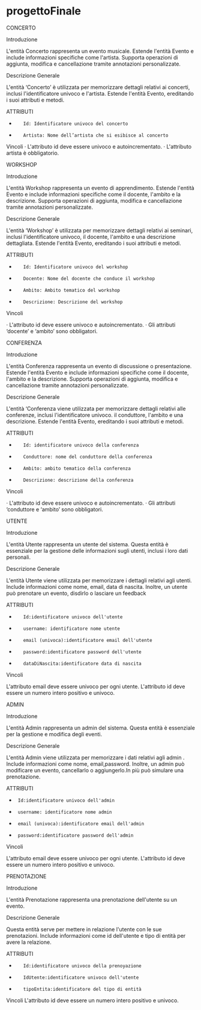 # progettoFinale


CONCERTO

Introduzione

L'entità Concerto rappresenta un evento musicale. Estende l'entità Evento e include informazioni specifiche come l'artista. Supporta operazioni di aggiunta, modifica e cancellazione tramite annotazioni personalizzate.

Descrizione Generale

L'entità ‘Concerto’ è utilizzata per memorizzare dettagli relativi ai concerti, inclusi l'identificatore univoco e l'artista. Estende l'entità Evento, ereditando i suoi attributi e metodi.

ATTRIBUTI

-        Id: Identificatore univoco del concerto
-        Artista: Nome dell’artista che si esibisce al concerto

Vincoli
·       L'attributo id deve essere univoco e autoincrementato.
·       L'attributo artista è obbligatorio.
 
   
WORKSHOP

Introduzione

L'entità Workshop rappresenta un evento di apprendimento. Estende l'entità Evento e include informazioni specifiche come il docente, l'ambito e la descrizione. Supporta operazioni di aggiunta, modifica e cancellazione tramite annotazioni personalizzate.

Descrizione Generale

L'entità ‘Workshop’ è utilizzata per memorizzare dettagli relativi ai seminari, inclusi l'identificatore univoco, il docente, l'ambito e una descrizione dettagliata. Estende l'entità Evento, ereditando i suoi attributi e metodi.

ATTRIBUTI

-        Id: Identificatore univoco del workshop
-        Docente: Nome del docente che conduce il workshop
-        Ambito: Ambito tematico del workshop
-        Descrizione: Descrizione del workshop

Vincoli

·       L'attributo id deve essere univoco e autoincrementato.
·       Gli attributi ‘docente’ e ‘ambito’ sono obbligatori.
 
 
 



CONFERENZA

Introduzione

L'entità Conferenza rappresenta un evento di discussione o presentazione. Estende l'entità Evento e include informazioni specifiche come il docente, l'ambito e la descrizione. Supporta operazioni di aggiunta, modifica e cancellazione tramite annotazioni personalizzate.

Descrizione Generale

L'entità ‘Conferenza viene utilizzata per memorizzare dettagli relativi alle conferenze, inclusi l'identificatore univoco. il conduttore, l'ambito e una descrizione. Estende l'entità Evento, ereditando i suoi attributi e metodi.

ATTRIBUTI
-        Id: identificatore univoco della conferenza
-        Conduttore: nome del conduttore della conferenza
-        Ambito: ambito tematico della conferenza
-        Descrizione: descrizione della conferenza

Vincoli

·       L'attributo id deve essere univoco e autoincrementato.
·       Gli attributi ‘conduttore e ‘ambito’ sono obbligatori.


UTENTE
 
Introduzione

L'entità Utente rappresenta un utente del sistema. Questa entità è essenziale per la gestione delle informazioni sugli utenti, inclusi i loro dati personali.

Descrizione Generale

L'entità Utente viene utilizzata per memorizzare i dettagli relativi agli utenti. Include informazioni come nome, email, data di nascita. Inoltre, un utente può prenotare un evento, disdirlo o lasciare un feedback

ATTRIBUTI
-        Id:identificatore univoco dell'utente
-        username: identificatore nome utente
-        email (univoca):identificatore email dell'utente
-        password:identificatore password dell'utente
-        dataDiNascita:identificatore data di nascita

Vincoli

L'attributo email deve essere univoco per ogni utente.
L'attributo id deve essere un numero intero positivo e univoco.

 
ADMIN
 
Introduzione

L'entità Admin rappresenta un admin del sistema. Questa entità è essenziale per la gestione e modifica degli eventi.

Descrizione Generale

L'entità Admin viene utilizzata per memorizzare i dati relativi agli admin . Include informazioni come nome, email,password. Inoltre, un admin può modificare un evento, cancellarlo o aggiungerlo.In più può simulare una prenotazione.

ATTRIBUTI
-      Id:identificatore univoco dell'admin
-      username: identificatore nome admin
-      email (univoca):identificatore email dell'admin
-      password:identificatore password dell'admin

Vincoli

L'attributo email deve essere univoco per ogni utente.
L'attributo id deve essere un numero intero positivo e univoco.

PRENOTAZIONE

Introduzione

L'entità Prenotazione rappresenta una prenotazione dell'utente su un evento. 

Descrizione Generale

Questa entità serve per mettere in relazione l'utente con le sue prenotazioni. Include informazioni come id dell'utente e tipo di entità per avere la relazione.

ATTRIBUTI
-        Id:identificatore univoco della prenoyazione
-        IdUtente:identificatore univoco dell'utente
-        tipoEntita:identificatore del tipo di entità
         

Vincoli
L'attributo id deve essere un numero intero positivo e univoco.



